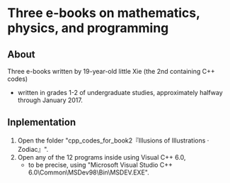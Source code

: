 # Three e-books on mathematics, physics, and programming

<!-- ## Description -->
## About
Three e-books written by 19-year-old little Xie (the 2nd containing C++ codes)  
* written in grades 1-2 of undergraduate studies, approximately halfway through January 2017.

## Inplementation
1. Open the folder "cpp_codes_for_book2『Illusions of Illustrations · Zodiac』".
2. Open any of the 12 programs inside using Visual C++ 6.0,  
    * to be precise, using "Microsoft Visual Studio C++ 6.0\Common\MSDev98\Bin\MSDEV.EXE".

<!-- ## Software Architecture
Software architecture description

## Installation

1.  xxxx
2.  xxxx
3.  xxxx

## Instructions

1.  xxxx
2.  xxxx
3.  xxxx

## Contribution

1.  Fork the repository
2.  Create Feat_xxx branch
3.  Commit your code
4.  Create Pull Request


## Gitee Feature

1.  You can use Readme\_XXX.md to support different languages, such as Readme\_en.md, Readme\_zh.md
2.  Gitee blog [blog.gitee.com](https://blog.gitee.com)
3.  Explore open source project [https://gitee.com/explore](https://gitee.com/explore)
4.  The most valuable open source project [GVP](https://gitee.com/gvp)
5.  The manual of Gitee [https://gitee.com/help](https://gitee.com/help)
6.  The most popular members  [https://gitee.com/gitee-stars/](https://gitee.com/gitee-stars/) -->
